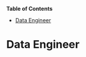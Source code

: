 <!-- markdown-toc start - Don't edit this section. Run M-x markdown-toc-refresh-toc -->
**Table of Contents**

- [Data Engineer](#data-engineer)

<!-- markdown-toc end -->

# Data Engineer


